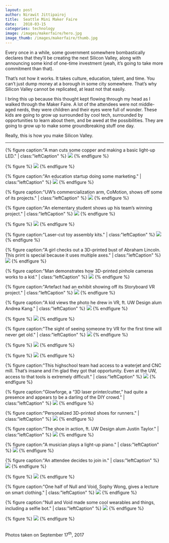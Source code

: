 ```yaml
---
layout: post
author: Nirawit Jittipairoj
title:  Seattle Mini Maker Faire
date:   2018-03-15
categories: technology
image: /images/makerfaire/hero.jpg
image_thumb: /images/makerfaire/thumb.jpg
---
```


Every once in a while, some government somewhere bombastically declares that they’ll be creating the next Silicon Valley, along with announcing some kind of one-time investment (yeah, it’s going to take more commitment than that).

That’s not how it works. It takes culture, education, talent, and time. You can’t just dump money at a borough in some city somewhere. That’s why Silicon Valley cannot be replicated, at least not that easily.

I bring this up because this thought kept flowing through my head as I walked through the Maker Faire. A lot of the attendees were not middle-aged nerds, they were children and their eyes were full of wonder. These kids are going to grow up surrounded by cool tech, surrounded by opportunities to learn about them, and be awed at the possibilities. They are going to grow up to make some groundbreaking stuff one day. 

Really, this is how you make Silicon Valley.

****

{% figure caption:"A man cuts some copper and making a basic light-up LED." | class:"leftCaption" %}
![](/images/makerfaire/1.jpg)
{% endfigure %}

{% figure %}
![](/images/makerfaire/2.jpg)
{% endfigure %}

{% figure caption:"An education startup doing some marketing." | class:"leftCaption" %}
![](/images/makerfaire/3.jpg)
{% endfigure %}

{% figure caption:"UW’s commercialization arm, CoMotion, shows off some of its projects." | class:"leftCaption" %}
![](/images/makerfaire/4.jpg)
{% endfigure %}

{% figure caption:"An elementary student shows up his team’s winning project." | class:"leftCaption" %}
![](/images/makerfaire/5.jpg)
{% endfigure %}

{% figure %}
![](/images/makerfaire/6.jpg)
{% endfigure %}

{% figure caption:"Laser-cut toy assembly kits." | class:"leftCaption" %}
![](/images/makerfaire/7.jpg)
{% endfigure %}

{% figure caption:"A girl checks out a 3D-printed bust of Abraham Lincoln. This print is special because it uses multiple axes." | class:"leftCaption" %}
![](/images/makerfaire/8.jpg)
{% endfigure %}

{% figure caption:"Man demonstrates how 3D-printed pinhole cameras works to a kid." | class:"leftCaption" %}
![](/images/makerfaire/9.jpg)
{% endfigure %}

{% figure caption:"Artefact had an exhibit showing off its Storyboard VR project." | class:"leftCaption" %}
![](/images/makerfaire/10.jpg)
{% endfigure %}

{% figure caption:"A kid views the photo he drew in VR, ft. UW Design alum Andrea Kang." | class:"leftCaption" %}
![](/images/makerfaire/11.jpg)
{% endfigure %}

{% figure %}
![](/images/makerfaire/12.jpg)
{% endfigure %}

{% figure caption:"The sight of seeing someone try VR for the first time will never get old." | class:"leftCaption" %}
![](/images/makerfaire/13.jpg)
{% endfigure %}

{% figure %}
![](/images/makerfaire/14.jpg)
{% endfigure %}

{% figure %}
![](/images/makerfaire/15.jpg)
{% endfigure %}

{% figure caption:"This highschool team had access to a waterjet and CNC mill. That’s insane and I’m glad they got that opportunity. Even at the UW, access to that tools is extremely difficult." | class:"leftCaption" %}
![](/images/makerfaire/16.jpg)
{% endfigure %}

{% figure caption:"Glowforge, a “3D laser printer/cutter,” had quite a presence and appears to be a darling of the DIY crowd." | class:"leftCaption" %}
![](/images/makerfaire/17.jpg)
{% endfigure %}

{% figure caption:"Personalized 3D-printed shoes for runners." | class:"leftCaption" %}
![](/images/makerfaire/18.jpg)
{% endfigure %}

{% figure caption:"The shoe in action, ft. UW Design alum Justin Taylor." | class:"leftCaption" %}
![](/images/makerfaire/19.jpg)
{% endfigure %}

{% figure caption:"A musician plays a light-up piano." | class:"leftCaption" %}
![](/images/makerfaire/20.jpg)
{% endfigure %}

{% figure caption:"An attendee decides to join in." | class:"leftCaption" %}
![](/images/makerfaire/21.jpg)
{% endfigure %}

{% figure %}
![](/images/makerfaire/l-2.jpg)
{% endfigure %}

{% figure caption:"One half of Null and Void, Sophy Wong, gives a lecture on smart clothing." | class:"leftCaption" %}
![](/images/makerfaire/l-3.jpg)
{% endfigure %}

{% figure caption:"Null and Void made some cool wearables and things, including a selfie bot." | class:"leftCaption" %}
![](/images/makerfaire/l-1.jpg)
{% endfigure %}

{% figure %}
![](/images/makerfaire/l.jpg)
{% endfigure %}

<br><span class="black-60">Photos taken on September 17<sup>th</sup>, 2017</span>
